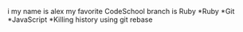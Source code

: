 i my name is alex
my favorite CodeSchool branch is Ruby
*Ruby
*Git
*JavaScript
*Killing history using git rebase
